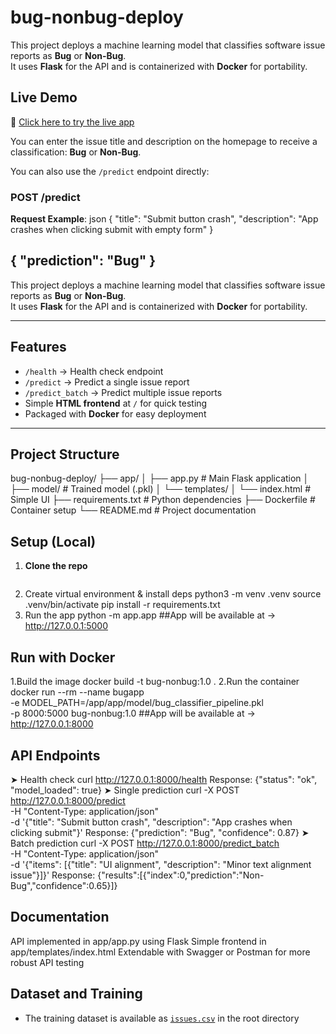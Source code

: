 # bug-nonbug-deploy

This project deploys a machine learning model that classifies software issue reports as **Bug** or **Non-Bug**.  
It uses **Flask** for the API and is containerized with **Docker** for portability.  

##  Live Demo

🔗 [Click here to try the live app](https://bug-nonbug-deploy.onrender.com)

You can enter the issue title and description on the homepage to receive a classification: **Bug** or **Non-Bug**.

You can also use the `/predict` endpoint directly:

### POST /predict

**Request Example**:
json
{
  "title": "Submit button crash",
  "description": "App crashes when clicking submit with empty form"
}

{
  "prediction": "Bug"
}
---
This project deploys a machine learning model that classifies software issue reports as **Bug** or **Non-Bug**.  
It uses **Flask** for the API and is containerized with **Docker** for portability.  

---

##  Features
- `/health` → Health check endpoint  
- `/predict` → Predict a single issue report  
- `/predict_batch` → Predict multiple issue reports  
- Simple **HTML frontend** at `/` for quick testing  
- Packaged with **Docker** for easy deployment  

---

##  Project Structure
bug-nonbug-deploy/
├── app/
│ ├── app.py # Main Flask application
│ ├── model/ # Trained model (.pkl)
│ └── templates/
│ └── index.html # Simple UI
├── requirements.txt # Python dependencies
├── Dockerfile # Container setup
└── README.md # Project documentation


##  Setup (Local)

1. **Clone the repo**
   ```bash
2. Create virtual environment & install deps
   python3 -m venv .venv
   source .venv/bin/activate
   pip install -r requirements.txt
3. Run the app
   python -m app.app
    ##App will be available at → http://127.0.0.1:5000

## Run with Docker

1.Build the image
  docker build -t bug-nonbug:1.0 .
2.Run the container
   docker run --rm --name bugapp \
  -e MODEL_PATH=/app/app/model/bug_classifier_pipeline.pkl \
  -p 8000:5000 bug-nonbug:1.0
  ##App will be available at → http://127.0.0.1:8000

## API Endpoints
➤ Health check
   curl http://127.0.0.1:8000/health
  Response:
   {"status": "ok", "model_loaded": true}
➤ Single prediction
   curl -X POST http://127.0.0.1:8000/predict \
  -H "Content-Type: application/json" \
  -d '{"title": "Submit button crash", "description": "App crashes when clicking submit"}'
 Response:
   {"prediction": "Bug", "confidence": 0.87}
➤ Batch prediction
   curl -X POST http://127.0.0.1:8000/predict_batch \
  -H "Content-Type: application/json" \
  -d '{"items": [{"title": "UI alignment", "description": "Minor text alignment issue"}]}'
Response:
   {"results":[{"index":0,"prediction":"Non-Bug","confidence":0.65}]}
   
## Documentation
  API implemented in app/app.py using Flask
  Simple frontend in app/templates/index.html
  Extendable with Swagger or Postman for more robust API testing
  
##  Dataset and Training

- The training dataset is available as [`issues.csv`](./issues.csv) in the root directory
